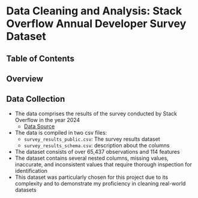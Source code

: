 # Data Cleaning and Analysis: Stack Overflow Annual Developer Survey Dataset
## Table of Contents

## Overview

## Data Collection
- The data comprises the results of the survey conducted by Stack Overflow in the year 2024
  - [Data Source](https://survey.stackoverflow.co/)
- The data is compiled in two csv files:
  - ```survey_results_public.csv```: The survey results dataset
  - ```survey_results_schema.csv```: description about the columns
- The dataset consists of over 65,437 observations and 114 features
- The dataset contains several nested columns, missing values, inaccurate, and inconsistent values that require thorough inspection for identification
- This dataset was particularly chosen for this project due to its complexity and to demonstrate my proficiency in cleaning real-world datasets
